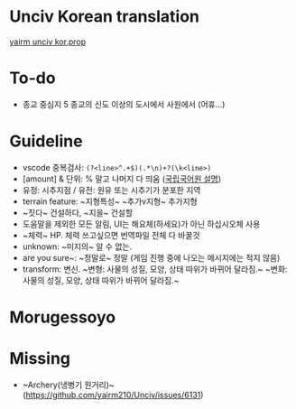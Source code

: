 # Unciv Korean translation
[yairm unciv kor.prop](https://github.com/yairm210/Unciv/blob/master/android/assets/jsons/translations/Korean.properties)

# To-do
- 종교 중심지 5 종교의 신도 이상의 도시에서 사원에서 (어휴...)

# Guideline
- vscode 중복검사: ```(?<line>^.+$)(.*\n)+?(\k<line>)```
- [amount] & 단위: % 말고 나머지 다 띄움 ([국립국어원 설명](https://www.korean.go.kr/front/onlineQna/onlineQnaView.do?mn_id=216&qna_seq=117010))
- 유정: 시추지점 / 유전: 원유 또는 시추기가 분포한 지역
- terrain feature: ~지형특성~ ~추가v지형~ 추가지형
- ~짓다~ 건설하다, ~지을~ 건설할
- 도움말을 제외한 모든 알림, UI는 해요체(하세요)가 아닌 하십시오체 사용
- ~체력~ HP. 체력 쓰고싶으면 번역파일 전체 다 바꿀것
- unknown: ~미지의~ 알 수 없는.
- are you sure~: ~정말로~ 정말 (게임 진행 중에 나오는 메시지에는 적지 않음)
- transform: 변신. ~변형: 사물의 성질, 모양, 상태 따위가 바뀌어 달라짐.~ ~변화: 사물의 성질, 모양, 상태 따위가 바뀌어 달라짐.~

# Morugessoyo

# Missing
- ~Archery(냉병기 원거리)~ (https://github.com/yairm210/Unciv/issues/6131)

